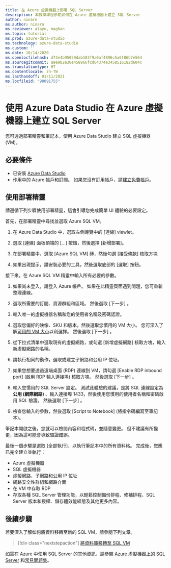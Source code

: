 ```yaml
---
title: 在 Azure 虛擬機器上部署 SQL Server
description: 本教學課程示範如何在 Azure 虛擬機器上建立 SQL Server
author: ninarn
ms.author: ninarn
ms.reviewer: alayu, maghan
ms.topic: tutorial
ms.prod: azure-data-studio
ms.technology: azure-data-studio
ms.custom: ''
ms.date: 10/14/2020
ms.openlocfilehash: d73e4b95059dab183f9a0af4896c5a6f86b7e564
ms.sourcegitcommit: a9e982e30e458866fcd64374e3458516182d604c
ms.translationtype: HT
ms.contentlocale: zh-TW
ms.lasthandoff: 01/11/2021
ms.locfileid: "98091755"
---
```

# <a name="create-sql-server-on-azure-virtual-machines-using-azure-data-studio"></a>使用 Azure Data Studio 在 Azure 虛擬機器上建立 SQL Server

您可透過部署精靈和筆記本，使用 Azure Data Studio 建立 SQL 虛擬機器 (VM)。

## <a name="pre-requisites"></a>必要條件

- 已安裝 [Azure Data Studio](download-azure-data-studio.md)
- 作用中的 Azure 帳戶和訂閱。 如果您沒有訂用帳戶，請[建立免費帳戶](https://azure.microsoft.com/free/)。

## <a name="use-the-deployment-wizard"></a>使用部署精靈

請遵循下列步驟使用部署精靈，這會引導您完成簡單 UI 體驗的必要設定。

首先，在部署精靈中尋找並選取 Azure SQL VM。

1. 在 Azure Data Studio 中，選取左側導覽中的 [連線] viewlet。

2. 選取 [連線] 面板頂端的 [...] 按鈕，然後選擇 [新增部署]。

3. 在部署精靈中，選取 [Azure SQL VM] 磚，然後勾選 [接受條款] 核取方塊

4. 如果出現提示，請安裝必要的工具，然後選取底部的 [選取] 按鈕。

接下來，在 Azure SQL VM 精靈中輸入所有必要的參數。

1. 如果尚未登入，請登入 Azure 帳戶。 如果在此精靈頁面遇到問題，您可重新整理連線。

2. 選取所需要的訂閱、資源群組和區域。 然後選取 [下一步]  。

3. 輸入唯一的虛擬機器名稱和您的使用者名稱及密碼認證。

4. 選取您偏好的映像、SKU 和版本，然後選取您慣用的 VM 大小。 您可深入了解[可用的 VM 大小](/azure/virtual-machines/sizes)以利選擇。 然後選取 [下一步]  。

5. 從下拉式清單中選取現有的虛擬網路，或勾選 [新增虛擬網路] 核取方塊，輸入新虛擬網路的名稱。

6. 請執行相同的動作，選取或建立子網路和公用 IP 位址。

7. 如果您想要透過遠端桌面 (RDP) 連線到 VM，請勾選 [Enable RDP inbound port] \(啟用 RDP 輸入連接埠\) 核取方塊。 然後選取 [下一步]  。

8. 輸入您慣用的 SQL Server 設定。 測試此體驗的建議，是將 SQL 連線設定為 **公用 (網際網路)** 、輸入連接埠 1433，然後使用您慣用的使用者名稱和密碼啟用 SQL 驗證。 然後選取 [下一步]  。

9. 檢查您輸入的參數，然後選取 [Script to Notebook] \(將指令碼編寫至筆記本\)。

筆記本開啟之後，您就可以檢閱內容和程式碼，並隨意變更。 但不建議有所變更，因為這可能會導致驗證錯誤。

最後一個步驟是選取 [全部執行]，以執行筆記本中的所有資料格。 完成後，您應已完全建立並執行：

- Azure 虛擬機器
- SQL 虛擬機器
- 虛擬網路、子網路和公用 IP 位址
- 網路安全性群組和網路介面
- 在 VM 中存取 RDP
- 存取各種 SQL Server 管理功能，以輕鬆控制備份排程、修補排程、SQL Server 版本和授權、儲存體效能組態及其他更多內容。

## <a name="next-steps"></a>後續步驟

若要深入了解如何將資料移轉至新的 SQL VM，請參閱下列文章。

> [!div class="nextstepaction"]
> [將資料庫移轉至 SQL VM](/azure/azure-sql/virtual-machines/windows/migrate-to-vm-from-sql-server)

如需在 Azure 中使用 SQL Server 的其他資訊，請參閱 [Azure 虛擬機器上的 SQL Server](/azure/azure-sql/virtual-machines/windows/sql-server-on-azure-vm-iaas-what-is-overview) 和[常見問題集](/azure/azure-sql/virtual-machines/windows/frequently-asked-questions-faq)。